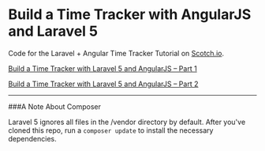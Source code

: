 # Build a Time Tracker with AngularJS and Laravel 5

Code for the Laravel + Angular Time Tracker Tutorial on [Scotch.io](https://scotch.io).

[Build a Time Tracker with Laravel 5 and AngularJS – Part 1](https://scotch.io/tutorials/build-a-time-tracker-with-laravel-5-and-angularjs-part-1)

[Build a Time Tracker with Laravel 5 and AngularJS – Part 2](https://scotch.io/tutorials/build-a-time-tracker-with-laravel-5-and-angularjs-part-2)

---
###A Note About Composer

Laravel 5 ignores all files in the /vendor directory by default. After you've cloned this repo, run a `composer update` to install the necessary dependencies.
